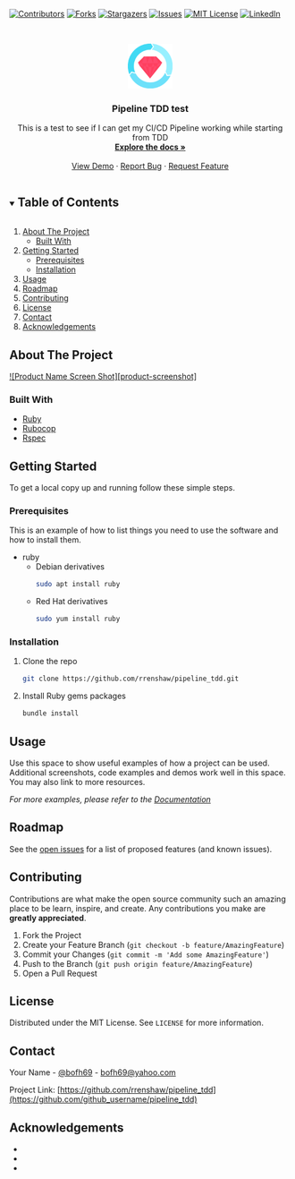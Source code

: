 <!--
*** Thanks for checking out the Best-README-Template. If you have a suggestion
*** that would make this better, please fork the repo and create a pull request
*** or simply open an issue with the tag "enhancement".
*** Thanks again! Now go create something AMAZING! :D
***
***
***
*** To avoid retyping too much info. Do a search and replace for the following:
*** rrenshaw, pipeline_tdd, @bofh69, bofh69@yahoo.com, Pipeline TDD test, This is a test to see if I can get my CI
-->



<!-- PROJECT SHIELDS -->
<!--
*** I'm using markdown "reference style" links for readability.
*** Reference links are enclosed in brackets [ ] instead of parentheses ( ).
*** See the bottom of this document for the declaration of the reference variables
*** for contributors-url, forks-url, etc. This is an optional, concise syntax you may use.
*** https://www.markdownguide.org/basic-syntax/#reference-style-links
-->
[![Contributors][contributors-shield]][contributors-url]
[![Forks][forks-shield]][forks-url]
[![Stargazers][stars-shield]][stars-url]
[![Issues][issues-shield]][issues-url]
[![MIT License][license-shield]][license-url]
[![LinkedIn][linkedin-shield]][linkedin-url]



<!-- PROJECT LOGO -->
<br />
<p align="center">
  <a href="https://github.com/rrenshaw/pipeline_tdd">
    <img src="images/logo.png" alt="Logo" width="80" height="80">
  </a>

  <h3 align="center">Pipeline TDD test</h3>

  <p align="center">
    This is a test to see if I can get my CI/CD Pipeline working while starting from TDD
    <br />
    <a href="https://github.com/rrenshaw/pipeline_tdd"><strong>Explore the docs »</strong></a>
    <br />
    <br />
    <a href="https://github.com/rrenshaw/pipeline_tdd">View Demo</a>
    ·
    <a href="https://github.com/rrenshaw/pipeline_tdd/issues">Report Bug</a>
    ·
    <a href="https://github.com/rrenshaw/pipeline_tdd/issues">Request Feature</a>
  </p>
</p>



<!-- TABLE OF CONTENTS -->
<details open="open">
  <summary><h2 style="display: inline-block">Table of Contents</h2></summary>
  <ol>
    <li>
      <a href="#about-the-project">About The Project</a>
      <ul>
        <li><a href="#built-with">Built With</a></li>
      </ul>
    </li>
    <li>
      <a href="#getting-started">Getting Started</a>
      <ul>
        <li><a href="#prerequisites">Prerequisites</a></li>
        <li><a href="#installation">Installation</a></li>
      </ul>
    </li>
    <li><a href="#usage">Usage</a></li>
    <li><a href="#roadmap">Roadmap</a></li>
    <li><a href="#contributing">Contributing</a></li>
    <li><a href="#license">License</a></li>
    <li><a href="#contact">Contact</a></li>
    <li><a href="#acknowledgements">Acknowledgements</a></li>
  </ol>
</details>



<!-- ABOUT THE PROJECT -->
## About The Project

[![Product Name Screen Shot][product-screenshot]](https://example.com)

### Built With

* [Ruby](https://ruby-lang.org)
* [Rubocop](https://rubocop.org)
* [Rspec](https://rspec.info)



<!-- GETTING STARTED -->
## Getting Started

To get a local copy up and running follow these simple steps.

### Prerequisites

This is an example of how to list things you need to use the software and how to install them.
* ruby
  * Debian derivatives
    ```sh
    sudo apt install ruby
    ```
  * Red Hat derivatives
    ```sh
    sudo yum install ruby
    ```

### Installation

1. Clone the repo
   ```sh
   git clone https://github.com/rrenshaw/pipeline_tdd.git
   ```
2. Install Ruby gems packages
   ```sh
   bundle install
   ```



<!-- USAGE EXAMPLES -->
## Usage

Use this space to show useful examples of how a project can be used. Additional screenshots, code examples and demos work well in this space. You may also link to more resources.

_For more examples, please refer to the [Documentation](https://example.com)_



<!-- ROADMAP -->
## Roadmap

See the [open issues](https://github.com/rrenshaw/pipeline_tdd/issues) for a list of proposed features (and known issues).



<!-- CONTRIBUTING -->
## Contributing

Contributions are what make the open source community such an amazing place to be learn, inspire, and create. Any contributions you make are **greatly appreciated**.

1. Fork the Project
2. Create your Feature Branch (`git checkout -b feature/AmazingFeature`)
3. Commit your Changes (`git commit -m 'Add some AmazingFeature'`)
4. Push to the Branch (`git push origin feature/AmazingFeature`)
5. Open a Pull Request



<!-- LICENSE -->
## License

Distributed under the MIT License. See `LICENSE` for more information.



<!-- CONTACT -->
## Contact

Your Name - [@bofh69](https://twitter.com/bofh69) - bofh69@yahoo.com

Project Link: [https://github.com/rrenshaw/pipeline_tdd](https://github.com/github_username/pipeline_tdd)



<!-- ACKNOWLEDGEMENTS -->
## Acknowledgements

* []()
* []()
* []()





<!-- MARKDOWN LINKS & IMAGES -->
<!-- https://www.markdownguide.org/basic-syntax/#reference-style-links -->
[contributors-shield]: https://img.shields.io/github/contributors/rrenshaw/repo.svg?style=for-the-badge
[contributors-url]: https://github.com/rrenshaw/pipeline_tdd/graphs/contributors
[forks-shield]: https://img.shields.io/github/forks/rrenshaw/repo.svg?style=for-the-badge
[forks-url]: https://github.com/rrenshaw/pipeline_tdd/network/members
[stars-shield]: https://img.shields.io/github/stars/rrenshaw/repo.svg?style=for-the-badge
[stars-url]: https://github.com/rrenshaw/pipeline_tddrepo/stargazers
[issues-shield]: https://img.shields.io/github/issues/rrenshaw/repo.svg?style=for-the-badge
[issues-url]: https://github.com/rrenshaw/pipeline_tddrepo/issues
[license-shield]: https://img.shields.io/github/license/rrenshaw/repo.svg?style=for-the-badge
[license-url]: https://github.com/rrenshaw/pipeline_tddrepo/blob/master/LICENSE.txt
[linkedin-shield]: https://img.shields.io/badge/-LinkedIn-black.svg?style=for-the-badge&logo=linkedin&colorB=555
[linkedin-url]: https://linkedin.com/in/rick-renshaw-b554054